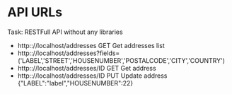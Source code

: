 # API URLs

Task:
RESTFull API without any libraries

- http:://localhost/addresses GET Get addresses list
- http:://localhost/addresses?fields=('LABEL','STREET','HOUSENUMBER','POSTALCODE','CITY','COUNTRY')
- http:://localhost/addresses/ID GET Get address
- http:://localhost/addresses/ID PUT Update address {"LABEL":"label","HOUSENUMBER":22}


